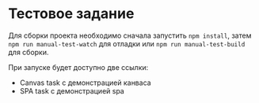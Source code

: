 # Тестовое задание

Для сборки проекта необходимо сначала запустить `npm install`, затем `npm run manual-test-watch` для отладки или `npm run manual-test-build` для сборки.

При запуске будет доступно две ссылки:

- Canvas task с демонстрацией канваса
- SPA task с демонстрацией spa
